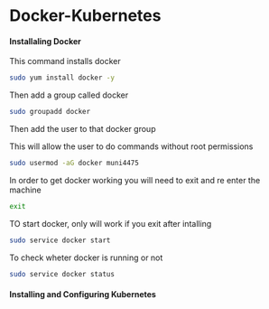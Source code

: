# Docker-Kubernetes

#### Installaling Docker
This command installs docker
```bash
sudo yum install docker -y
```
Then add a group called docker
```bash
sudo groupadd docker
```
Then add the user to that docker group

This will allow the user to do commands without root permissions
```bash
sudo usermod -aG docker muni4475
```
In order to get docker working you will need to exit and re enter the machine
```bash
exit
```
TO start docker, only will work if you exit after intalling
```bash
sudo service docker start
```
To check wheter docker is running or not
```bash
sudo service docker status
```
#### Installing and Configuring Kubernetes
